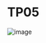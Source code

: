 # TP05
![image](https://user-images.githubusercontent.com/103369482/206734998-fedca18e-737b-4945-84cc-4a2d979196c7.png)


